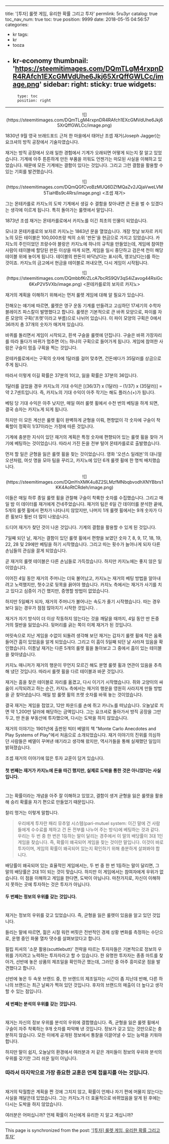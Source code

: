 
---
title: '[투자] 룰렛 게임, 유리한 확률 그리고 투자'
permlink: 5ru3yr
catalog: true
toc_nav_num: true
toc: true
position: 9999
date: 2018-05-15 04:56:57
categories:
- kr
tags:
- kr
- tooza
- kr-economy
thumbnail: 'https://steemitimages.com/DQmTLgM4rxpnDR4RAfch1EXcGMVdUhe6Jkj65XrQffGWLCc/image.png'
sidebar:
    right:
        sticky: true
widgets:
    -
        type: toc
        position: right
---


<center>
![](https://steemitimages.com/DQmTLgM4rxpnDR4RAfch1EXcGMVdUhe6Jkj65XrQffGWLCc/image.png)
</center>

1830년 9월 영국 브래드포드 근처 한 마을에서 태어난 조셉 재거(Joseph Jagger)는 요크셔의 방직 공장에서 기술자였습니다. 

재거는 방직 공장에서 오래 일한 경험에서 기계가 오래되면 어떻게 되는지 잘 알고 있었습니다. 기계에 아주 튼튼하게 만든 부품을 끼워도 언젠가는 마모된 사실을 이해하고 있었습니다. 때문에 모든 기계에는 결함이 있다는 것입니다. 그리고 그런 결함을 활용할 수 있는 기회를 발견했습니다.

<center>
![](https://steemitimages.com/DQmQGfCvoBzMUQ6DZfMQaZv2JQjaVweLVM5TiaHBs9c4Rrs/image.png)
<조셉 재거>
</center>

그는 몬테카를로 카지노의 도박 기계에서 생길 수 결함을 찾아내면 큰 돈을 벌 수 있겠다는 생각에 이르게 됩니다.  특히 돌아가는 룰렛에서 말입니다.

1873년 조셉 재거는 몬테카를로에서 카지노를 이긴 최초의 인물이 되었습니다.

모나코 몬테카를로의 보자르 카지노는 1863년 문을 열었습니다. 개장 첫날 보자르 카지노의 모든 테이블은 100,000프랑 씩의 소위 '판돈'을 현금으로 가지고 있었습니다.  카지노의 주인이었던 프랑수아 블랑은 카지노에 하나의 규칙을 만들었는데, 게임에 참여한 사람이 테이블에 할당된 판돈 이상을 따게 되면, 게임을 일시 중단하고 검은색 천이 해당 테이블 위에 놓이게 됩니다. 테이블의 판돈이 바닥났다는 표시(즉, 앵꼬났다는)를 하는 것이죠.  카지노의 금고에서 현금을 테이블로 꺼내오면, 다시 게임이 시작됩니다. 

<center>
![](https://steemitimages.com/DQmbbfKrZLcA7bcRS9QV3qS4iZavog44RsiGc6KxP2V5VXb/image.png)
<몬테카를로의 보자르 카지노>
</center>

재거의 계획을 이해하기 위해서는 먼저 룰렛 게임에 대해 알 필요가 있습니다. 

전해오는 얘기에 따르면, 룰렛은 영구 운동 기계를 만들려고 고심하던 17세기의 수학자 블레이즈 파스칼이 발명했다고 합니다. 룰렛은 기본적으로 큰 바퀴 모양으로, 파이를 자른 모양의 구획('프렛'이라고 부름)으로 나뉘어 있습니다. 이 파이 모양의 구획은 0에서 36까지 총 37개의 숫자가 매겨져 있습니다.

바퀴를 돌리면서 게임이 시작되고, 흰색 구슬을 룰렛에 던집니다. 구슬은 바뀌 가장자리를 따라 돌다가 바뀌가 멈추면 어느 하나의 구획으로 들어가게 됩니다. 게임에 참여한 사람은 구슬이 멈출 구획을 찍는 것입니다.

몬테카를로에서는 구획의 숫자에 1달러를 걸어 맞추면, 건돈에다가 35달러를 상금으로 주게 됩니다. 

따라서 이렇게 이길 확률은 37분의 1이고, 잃을 확률은 37분의 36입니다.

1달러를 걸었을 경우 카지노의 기대 수익은 [(36/37) x (1달러) – (1/37) x (35달러)] =  약 2.7센트입니다. 즉, 카지노의 기대 수익이 아주 작기는 해도 플러스(+)가 됩니다.

베팅 당 기대 수익은 아주 낮지만, 매일 여러 룰렛 휠에서 수천 번의 베팅을 하게 되면, 결국 승자는 카지노게 되게 됩니다.

하지만 이 모든 계산은 룰렛 휠이 완벽하게 균형을 이뤄, 편향없이 각 숫자에 구슬이 착륙할이 정확히 1/37이라는 가정에 따른 것입니다.

기계에 충분한 지식이 있던 재거의 계획은 특정 숫자에 편향되어 있는 룰렛 휠을 찾아 거기에 베팅하는 것이었습니다. 따라서 가진 돈을 전부 털어 몬테카를로로 출발했습니다. 

먼저 할 일은 균형을 잃은 룰렛 휠을 찾는 것이었습니다. 영화 '오션스 일레븐'의 대니얼 오션처럼, 여섯 명을 모아 팀을 꾸리고, 카지노에 있던 6개 룰렛 휠에 한 명씩 배치했습니다. 

<center>
![](https://steemitimages.com/DQmYnXMK4u8Z2SLMzfMNbqbvodhXNYBbrs1KK4AoRtCRdeh/image.png)
</center>

이들은 매일 하루 종일 룰렛 휠을 관찰해 구슬이 착륙한 숫자를 수집했습니다. 그리고 매일 밤 이 데이터를 재거에게 건네주었습니다. 재거의 팀은 6일 간 데이터를 분석한 끝에, 5개의 룰렛 휠에서 편차가 나타나지 않았지만, 나머지 1개 룰렛 휠에서는 9개 숫자가 다른 휠보다 훨씬 더 많이 나왔습니다.

드디어 재거가 찾던 것이 나온 것입니다. 기계의 결함을 활용할 수 있게 된 것입니다.

7일째 되던 날, 재거는 결함이 있던 룰렛 휠에서 편향을 보였던 숫자 7, 8, 9, 17, 18, 19, 22, 28 및 29에만 베팅을 하기 시작했습니다. 그리고 따는 횟수가 늘어나게 되자 다른 손님들의 관심을 끌게 되었습니다.

곧 재거의 룰렛 테이블은 다른 손님들로 가득찼습니다. 하지만 카지노에는 좋지 않은 일이었습니다. 

이어진 4일 동안 재거의 주머니는 더욱 불어났고, 카지노는 재거의 베팅 방법을 알아내려고 노력했지만, 헛수고로 뒷목을 끍어야 했습니다.  카지노 측에서는 재거가 사기를 치고 있다고 심증이 가긴 했지만, 증명할 방법이 없었습니다.

하지만 5일째가 되자, 재거의 주머니가 불어나는 속도가 줄기 시작했습니다. 따는 경우보다  잃는 경우가 점점 많아지기 시작한 것입니다. .

재거가 자기 방식이 더 이상 작동하지 않는다는 것을 깨달을 때까지, 4일 동안 딴 돈중 거의 절반을 잃었습니다. 뒷머리를 긁는 쪽이 이제 재거가 된 것입니다.

머릿속으로 지난 게임을 수없이 되돌려 생각해 보던 재거는 갑자기 룰렛 휠에 작은 움푹 들어간 흠이 있었음을 알게 되었습니다.  그리고 이 흠이 5일째 되던 날 사라져 있음을 확인했습니다. 이튿날 재거는 다른 5개의 룰렛 휠을 돌아보고 그 중에서 흠이 있는 테이블을 찾아냈습니다. 

카지노 매니저가 재거의 행운이 무언지 모르긴 해도 분명 룰렛 휠과 연관이 있음을 추측해 냈던 것입니다. 따라서 룰렛 휠을 다르 테이블과 바꾼 것입니다.

재거는 흠을 찾은 테이블로 자리를 옮겼고, 다시 이기기 시작했습니다. 쥐와 고양이의 싸움이 시작되려고 하는 순간, 카지노 측에서는 재거의 행운을 영원히 사라지게 만들 방법을 곧 찾아냈습니다.  매일 밤 룰렛 휠의 프렛 숫자를 바꿔 놓는 것이었습니다. 

결국 재거는 게임을 접었고, 12만 파운드를 손에 쥐고 카니노를 떠났습니다. 오늘날로 치면 약 1,200만 달러에 해당하는 금액입니다. 그는 요크셔로 돌아가서 방직 공장을 그만두고, 딴 돈을 부동산에 투자했으며, 다시는 도박을 하지 않았습니다.

재거의 이야기는 1901년에 출판된 빅터 베델의 책 "Monte Carlo Anecdotes and Play Systems of Play"에서 처음으로 소개되었습니다.  재거 이야기의 진위를 의심하던 사람들은 베델이 꾸며낸 얘기라고 생각해 왔지만, 역사가들을 통해 실재했던 일임이 밝혀졌습니다.

조셉 재거의 이야기에 많은 투자 교훈이 담겨 있습니다.

#### 첫 번째는 재거가 카지노에 돈을 따긴 했지만, 실제로 도박을 통한 것은 아니었다는 사실입니다. 
#
그는 확률이라는 개념을 아주 잘 이해하고 있었고, 결함이 생겨 균형을 잃은 룰렛을 활용해 승리 확률을 자기 편으로 만들었기 때문입니다.

찰리 멍거는 이렇게 말합니다.

>우리에게 투자란 패리 뮤추얼 시스템(pari-mutuel system: 이긴 말에 건 사람들에게 수수료를 제하고 건 돈 전부를 나누어 주는 방식)에 베팅하는 것과 같다. 우리는 두 번 중 한 번은 1등하는 말이 달리는 경주에서 이 말의 배당률이 3대 1인 게임을 찾습니다. 즉, 확률이 왜곡되어 게임을 찾는 것이란 말입니다. 이것이 바로 투자이며, 게임의 확률이 왜곡되어 있는지 확인하기 위해 충분하게 살펴봐야 합니다. 

배당률이 왜곡되어 있는 효율적인 게임에서는, 두 번 중 한 번 1등하는 말이 달리면, 그 말의 배당률은 2대 1이 되는 것이 맞습니다. 하지만  이 게임에서는 참여자에게 우위가 없습니다.  이 점을 이해하고 게임을 한다면, 도박이 아닙니다.  마찬가지로, 자신이 이해하지 못하는 곳에 투자하는 것은 투자가 아닙니다.

#### 두 번째는 정보의 우위를 갖는 것입니다. 
#
재거는 정보의 우위를 갖고 있었습니다.  즉, 균형을 잃은 룰렛이 있음을 알고 있던 것입니다.

들리는 말에 따르면, 젊은 시절 워런 버핏은 전반적인 경제 상황 변화를 측정하는 수단으로, 운행 중인 화물 열차 댓수를 살펴보았다고 합니다.

필립 피셔의 '소문 활용(scuttlebutt)' 전략을 따르는 투자자들은 기본적으로 정보의 우위를 가지려고 노력하는 투자자라고 할 수 있습니다. 한 유명한 투자자는 종종 마트를 찾아가, 선반에 놓은 상품의 제조일을 확인하곤 했는데, 그러던 중 아주 흥미로운 점을 발견했다고 합니다.

선반에 놓은 두 속옷 브랜드 중, 한 브랜드의 제조일자는 시간이 좀 지난데 반해, 다른 하나의 브랜드는 최근 날짜가 찍혀 있던 것입니다. 후자의 브랜드의 매출이 더 높다고 생각할 수 있는 점입니다.

#### 세 번째는 분석의 우위를 갖는 것입니다. 
#
재거는 자신의 정보 우위를 분석의 우위에 결합했습니다.  즉, 균형을 잃은 룰렛 휠에서 구슬이 자주 착륙하는 9개 숫자를 파악해 낸 것입니다. 정보가 갖고 있는 것만으로는 충분하지 않습니다.  모든 이에게 공개된 정보에서 통찰을 이끌어낼 수 있는 능력을 키워야 합니다.

하지만 말이 쉽지, 오늘날의 환경에서 여러분과 저 같은 개미들이 정보의 우위와 분석의 우위를 갖기란 그리 쉬운 일이 아닙니다. 

### 따라서 마지막으로 가장 중요한 교훈은 언제 접을지를 아는 것입니다.
#
재거의 탁월함은 계획을 짠 것에 그치지 않고, 확률이 언제나 자기 편에 머물지 않는다는 사실을 깨달은데 있었습니다. 그는 카지노가 더 효율적으로 바뀌었음을 알게 된 후에는 다시는 도박을 하지 않았습니다.

여러분은 어떠십니까?  언제 확률이 자신에게 유리한 지 알고 계십니까?

- - -

This page is synchronized from the post: ['[투자] 룰렛 게임, 유리한 확률 그리고 투자'](https://steemit.com/@pius.pius/5ru3yr)
